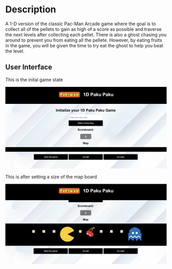 # Description
A 1-D version of the classic Pac-Man Arcade game where the goal is to collect all of the pellets to gain as high of a score as possible and traverse the next levels after collecting each pellet. There is also a ghost chasing you around to prevent you from eating all the pellete. However, by eating fruits in the game, you will be given the time to try eat the ghost to help you beat the level.

## User Interface

This is the inital game state

![inital game state](docs/images/initalgamestateUI.png)

This is after setting a size of the map board 

![inital game state](docs/images/startgameUI.png)
